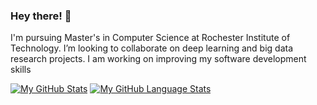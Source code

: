 ### Hey there! 	:ghost:

I'm pursuing Master's in Computer Science at Rochester Institute of Technology.
I’m looking to collaborate on deep learning and big data research projects.
I am working on improving my software development skills

[![My GitHub Stats](https://github-readme-stats.vercel.app/api/?username=DishaRevandkar&count_private=true&theme=tokyonight&showicons=true)]()
[![My GitHub Language Stats](https://github-readme-stats.vercel.app/api/top-langs/?username=DishaRevandkar&langs_count=5&theme=tokyonight)]()


